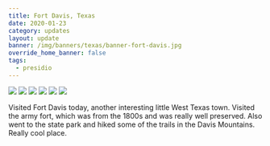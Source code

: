 ```yaml
---
title: Fort Davis, Texas
date: 2020-01-23
category: updates
layout: update
banner: /img/banners/texas/banner-fort-davis.jpg
override_home_banner: false
tags:
  - presidio
---
```


<div class="img-slider">
    <img src="{{ site.cdn }}/img/updates/texas/fort-davis/fort-davis-1.jpg">
    <img src="{{ site.cdn }}/img/updates/texas/fort-davis/fort-davis-2.jpg">
    <img src="{{ site.cdn }}/img/updates/texas/fort-davis/fort-davis-3.jpg">
    <img src="{{ site.cdn }}/img/updates/texas/fort-davis/fort-davis-4.jpg">
    <img src="{{ site.cdn }}/img/updates/texas/fort-davis/fort-davis-5.jpg">
    <img src="{{ site.cdn }}/img/updates/texas/fort-davis/fort-davis-6.jpg">
</div>

Visited Fort Davis today, another interesting little West Texas town. Visited the army fort, which was from the 1800s and was really well preserved. Also went to the state park and hiked some of the trails in the Davis Mountains. Really cool place.
